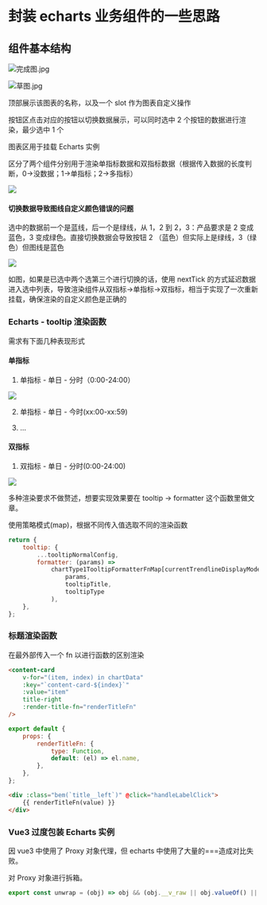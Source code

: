 # 封装 echarts 业务组件的一些思路

## 组件基本结构

![完成图.jpg](https://raw.githubusercontent.com/AaronKwong929/pictures/master/20210618094629.png)

![草图.jpg](https://raw.githubusercontent.com/AaronKwong929/pictures/master/20210618094132.png)

顶部展示该图表的名称，以及一个 slot 作为图表自定义操作

按钮区点击对应的按钮以切换数据展示，可以同时选中 2 个按钮的数据进行渲染，最少选中 1 个

图表区用于挂载 Echarts 实例

区分了两个组件分别用于渲染单指标数据和双指标数据（根据传入数据的长度判断，0->没数据；1->单指标；2->多指标）

![](https://raw.githubusercontent.com/AaronKwong929/pictures/master/20210618120309)

#### 切换数据导致图线自定义颜色错误的问题

选中的数据前一个是蓝线，后一个是绿线，从 1，2 到 2，3：产品要求是 2 变成蓝色，3 变成绿色。直接切换数据会导致按钮 2 （蓝色）但实际上是绿线，3（绿色）但图线是蓝色

![](https://raw.githubusercontent.com/AaronKwong929/pictures/master/20210618115247)

如图，如果是已选中两个选第三个进行切换的话，使用 nextTick 的方式延迟数据进入选中列表，导致渲染组件从双指标->单指标->双指标，相当于实现了一次重新挂载，确保渲染的自定义颜色是正确的

### Echarts - tooltip 渲染函数

需求有下面几种表现形式

#### 单指标

1. 单指标 - 单日 - 分时（0:00-24:00）

![](https://raw.githubusercontent.com/AaronKwong929/pictures/master/20210618111848.png)

2. 单指标 - 单日 - 今时(xx:00-xx:59)

3. ...

#### 双指标

1. 双指标 - 单日 - 分时(0:00-24:00)

![](https://raw.githubusercontent.com/AaronKwong929/pictures/master/20210618112057.png)

多种渲染要求不做赘述，想要实现效果要在 tooltip -> formatter 这个函数里做文章。

使用策略模式(map)，根据不同传入值选取不同的渲染函数

```js
return {
    tooltip: {
        ...tooltipNormalConfig,
        formatter: (params) =>
            chartType1TooltipFormatterFnMap[currentTrendlineDisplayMode](
                params,
                tooltipTitle,
                tooltipType
            ),
    },
};
```

### 标题渲染函数

在最外部传入一个 fn 以进行函数的区别渲染

```html
<content-card
    v-for="(item, index) in chartData"
    :key="`content-card-${index}`"
    :value="item"
    title-right
    :render-title-fn="renderTitleFn"
/>
```

```js
export default {
    props: {
        renderTitleFn: {
            type: Function,
            default: (el) => el.name,
        },
    },
};
```

```html
<div :class="bem(`title__left`)" @click="handleLabelClick">
    {{ renderTitleFn(value) }}
</div>
```

### Vue3 过度包装 Echarts 实例

因 vue3 中使用了 Proxy 对象代理，但 echarts 中使用了大量的===造成对比失败。

对 Proxy 对象进行拆箱。

```js
export const unwrap = (obj) => obj && (obj.__v_raw || obj.valueOf() || obj);
```

